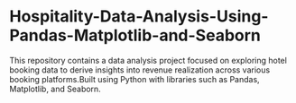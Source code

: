 # Hospitality-Data-Analysis-Using-Pandas-Matplotlib-and-Seaborn
This repository contains a data analysis project focused on exploring hotel booking data to derive insights into revenue realization across various booking platforms.Built using Python with libraries such as Pandas, Matplotlib, and Seaborn.
